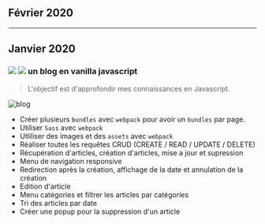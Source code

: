 ##  **Février 2020**

---

##  **Janvier 2020**

### ![](https://img.shields.io/badge/JavaScript-f0db4e) ![](https://img.shields.io/badge/Webpack-1c77c0) un blog en vanilla javascript 

> L'objectif est d'approfondir mes connaissances en Javascript.

![blog](https://user-images.githubusercontent.com/44428775/73850995-10c07d00-482d-11ea-84b3-0964b7610b77.gif)

- Créer plusieurs `bundles` avec `webpack` pour avoir un `bundles` par page.
- Utiliser `Sass` avec `webpack`
- Utliliser des images et des `assets` avec `webpack`
- Réaliser toutes les requêtes CRUD (CREATE / READ / UPDATE / DELETE)
- Récupération d'articles, création d'articles, mise a jour et supression
- Menu de navigation responsive
- Redirection après la création, affichage de la date et annulation de la création
- Edition d'article
- Menu catégories et filtrer les articles par catégories
- Tri des articles par date
- Créer une popup pour la suppression d'un article